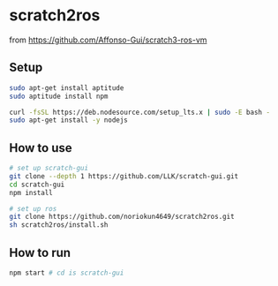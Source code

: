 # scratch2ros
from https://github.com/Affonso-Gui/scratch3-ros-vm

## Setup
```sh
sudo apt-get install aptitude
sudo aptitude install npm

curl -fsSL https://deb.nodesource.com/setup_lts.x | sudo -E bash -
sudo apt-get install -y nodejs
```

## How to use

```sh
# set up scratch-gui
git clone --depth 1 https://github.com/LLK/scratch-gui.git
cd scratch-gui
npm install

# set up ros
git clone https://github.com/noriokun4649/scratch2ros.git
sh scratch2ros/install.sh
```

## How to run
```sh
npm start # cd is scratch-gui
```
